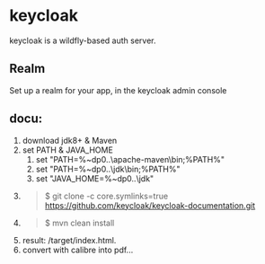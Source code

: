 # keycloak

keycloak is a wildfly-based auth server.

## Realm
Set up a realm for your app, in the keycloak admin console 

## docu:
1. download jdk8+ & Maven
1. set PATH & JAVA_HOME
    1. set "PATH=%~dp0..\apache-maven\bin;%PATH%"
    1. set "PATH=%~dp0..\jdk\bin;%PATH%"
    1. set "JAVA_HOME=%~dp0..\jdk"
1. > $ git clone -c core.symlinks=true https://github.com/keycloak/keycloak-documentation.git
1. > $ mvn clean install
1. result: /target/index.html.
1. convert with calibre into pdf...
